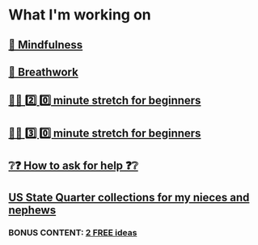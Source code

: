 # What I'm working on
##  [🌱 Mindfulness  ](https://www.headspace.com/mindfulness/mindfulness-101)
## [💨 Breathwork ](https://apps.apple.com/us/app/ibreathe-relax-and-breathe/id1296605806) 
 ## [   🤸‍♂️   2️⃣ 0️⃣ minute stretch for beginners ](https://www.youtube.com/watch?v=I9ZRSpLTSu8)

 ## [   🤸‍♂️   3️⃣ 0️⃣ minute stretch for beginners ](https://www.youtube.com/watch?v=TtyJ_qlFX4E)

## [ ❔❓ How to ask for help  ❓❔ ](https://share.icloud.com/photos/0dflO1smQSzG7R7f7fCh7OfDg)

## [US State Quarter collections for my nieces and nephews](https://www.gradyrobbins.com)

### BONUS CONTENT: [2 FREE ideas](https://twitter.com/flux_capacitir/status/1516627244730441730?s=20&t=Hvm4bUc_VSOEmoh4pa4VWw)


<!-- # 🌱 [MERN](https://en.wikipedia.org/wiki/MEAN_(solution_stack)) - MongoDB • Express • React • Node.js 

- [x]  [Express & MongoDB Rest API](https://youtu.be/-0exw-9YJBo) &rarr; *complete* <br/>
-  [JWT Authentication](https://youtu.be/enopDSs3DRw) *in progress*
- [ ]  [Frontend Authentication | Redux Toolkit](https://youtu.be/mvfsC66xqj0) 
- [ ]  [Redux Goals & Deploy](https://youtu.be/UXjMo25Nnvc) -->
<!-- ⚡ President Theodore Roosevelt coined the phrase “good to the last drop” after drinking a cup of local Nashville coffee at the Maxwell House Hotel. [source](https://www.travelawaits.com/2398171/25-amazing-facts-about-nashville/)
 -->
<!--
**gradyrobbins/gradyrobbins** is a ✨ _special_ ✨ repository because its `README.md` (this file) appears on your GitHub profile.
### Hi there 👋
Here are some ideas to get you started:
# RELATIONSHIP BUILDER • DOER • STRATEGIC THINKER
### - 🔭 I’m currently working on ...
1. Job hunting
2. Facilitate persistent data storage on [my front end capstone](https://github.com/gradyrobbins/fifty)
3. Exploring [web services provided by render.com](https://render.com/docs/web-services) towards that goal.  According to them: <br/>
```Web services are kept up and running at all times, with native SSL and HTTP/2 support. Add a persistent disk or custom domain. ```

- 🔭 I’m currently working on ...
- 🌱 I’m currently learning Responsive Design from Kevin Powell https://youtu.be/bn-DQCifeQQ
- 👯 I’m looking to collaborate on ...

- 💬 Ask me about ...
- 📫 How to reach me: ...
- 😄 Pronouns: ...
- ⚡ Fun fact: ...


2. Exploratory learning => Stathunter's Tableau Tutorial for NSC
4. Exploratory learning => open source GIS repositories & tutorials for AMSR
5. Exploratory learning => Healthcare blue book for PJR
[ISFP-T](https://www.16personalities.com/isfp-personality) -->

